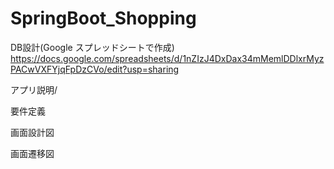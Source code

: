 # SpringBoot_Shopping
 
DB設計(Google スプレッドシートで作成)
https://docs.google.com/spreadsheets/d/1nZIzJ4DxDax34mMemlDDlxrMyzPACwVXFYjqFpDzCVo/edit?usp=sharing

アプリ説明/

要件定義

画面設計図

画面遷移図





